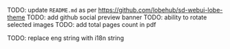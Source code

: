 TODO: update `README.md` as per https://github.com/lobehub/sd-webui-lobe-theme
TODO: add github social preview banner
TODO: ability to rotate selected images
TODO: add total pages count in pdf

TODO: replace eng string with i18n string
